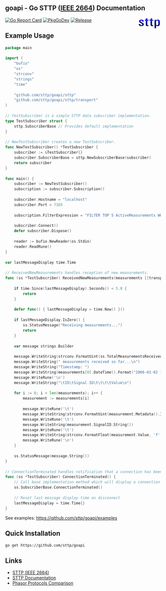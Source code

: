 ## goapi - Go STTP ([IEEE 2664](https://standards.ieee.org/project/2664.html)) Documentation

<img align="right" src="img/sttp.png">

[![Go Report Card](https://goreportcard.com/badge/github.com/sttp/goapi)](https://goreportcard.com/report/github.com/sttp/goapi)
[![PkgGoDev](https://pkg.go.dev/badge/github.com/sttp/goapi)](https://pkg.go.dev/github.com/sttp/goapi)
[![Release](https://img.shields.io/github/release/sttp/goapi.svg?style=flat-square)](https://github.com/sttp/goapi/releases/latest)

## Example Usage
```go
package main

import (
	"bufio"
	"os"
	"strconv"
	"strings"
	"time"
	
	"github.com/sttp/goapi/sttp"
	"github.com/sttp/goapi/sttp/transport"
)

// TestSubscriber is a simple STTP data subscriber implementation.
type TestSubscriber struct {
	sttp.SubscriberBase // Provides default implementation
}

// NewTestSubscriber creates a new TestSubscriber.
func NewTestSubscriber() *TestSubscriber {
	subscriber := &TestSubscriber{}
	subscriber.SubscriberBase = sttp.NewSubscriberBase(subscriber)
	return subscriber
}

func main() {
	subscriber := NewTestSubscriber()
	subscription := subscriber.Subscription()

	subscriber.Hostname = "localhost"
	subscriber.Port = 7165

	subscription.FilterExpression = "FILTER TOP 5 ActiveMeasurements WHERE SignalType = 'FREQ'"

	subscriber.Connect()
	defer subscriber.Dispose()

	reader := bufio.NewReader(os.Stdin)
	reader.ReadRune()
}

var lastMessageDisplay time.Time

// ReceivedNewMeasurements handles reception of new measurements.
func (ss *TestSubscriber) ReceivedNewMeasurements(measurements []transport.Measurement) {

	if time.Since(lastMessageDisplay).Seconds() < 5.0 {
		return
	}

	defer func() { lastMessageDisplay = time.Now() }()

	if lastMessageDisplay.IsZero() {
		ss.StatusMessage("Receiving measurements...")
		return
	}

	var message strings.Builder

	message.WriteString(strconv.FormatUint(ss.TotalMeasurementsReceived(), 10))
	message.WriteString(" measurements received so far...\n")
	message.WriteString("Timestamp: ")
	message.WriteString(measurements[0].DateTime().Format("2006-01-02 15:04:05.999999999"))
	message.WriteRune('\n')
	message.WriteString("\tID\tSignal ID\t\t\t\tValue\n")

	for i := 0; i < len(measurements); i++ {
		measurement := measurements[i]

		message.WriteRune('\t')
		message.WriteString(strconv.FormatUint(measurement.Metadata().ID, 10))
		message.WriteRune('\t')
		message.WriteString(measurement.SignalID.String())
		message.WriteRune('\t')
		message.WriteString(strconv.FormatFloat(measurement.Value, 'f', 6, 64))
		message.WriteRune('\n')
	}

	ss.StatusMessage(message.String())
}

// ConnectionTerminated handles notification that a connection has been terminated.
func (ss *TestSubscriber) ConnectionTerminated() {
	// Call base implementation method which will display a connection terminated message to stderr
	ss.SubscriberBase.ConnectionTerminated()

	// Reset last message display time on disconnect
	lastMessageDisplay = time.Time{}
}
```

See examples: https://github.com/sttp/goapi/examples

## Quick Installation
```console
go get https://github.com/sttp/goapi
```

## Links

* [STTP (IEEE 2664)](https://standards.ieee.org/project/2664.html)
* [STTP Documentation](https://sttp.github.io/documentation/)
* [Phasor Protocols Comparison](https://www.osti.gov/servlets/purl/1504742)